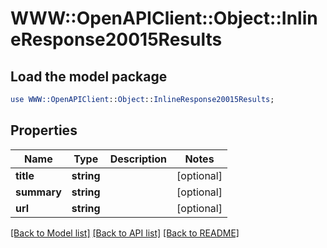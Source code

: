 # WWW::OpenAPIClient::Object::InlineResponse20015Results

## Load the model package
```perl
use WWW::OpenAPIClient::Object::InlineResponse20015Results;
```

## Properties
Name | Type | Description | Notes
------------ | ------------- | ------------- | -------------
**title** | **string** |  | [optional] 
**summary** | **string** |  | [optional] 
**url** | **string** |  | [optional] 

[[Back to Model list]](../README.md#documentation-for-models) [[Back to API list]](../README.md#documentation-for-api-endpoints) [[Back to README]](../README.md)


